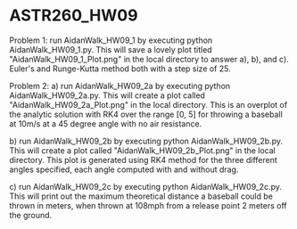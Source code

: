 # ASTR260_HW09

Problem 1: run AidanWalk_HW09_1 by executing python AidanWalk_HW09_1.py. This will save a lovely plot titled "AidanWalk_HW09_1_Plot.png" in the local directory to answer a), b), and c). Euler's and Runge-Kutta method both with a step size of 25. 

Problem 2: a) run AidanWalk_HW09_2a by executing python AidanWalk_HW09_2a.py. This will create a plot called "AidanWalk_HW09_2a_Plot.png" in the local directory. This is an overplot of the analytic solution with RK4 over the range [0, 5] for throwing a baseball at 10m/s at a 45 degree angle with no air resistance. 

  b) run AidanWalk_HW09_2b by executing python AidanWalk_HW09_2b.py. This will create a plot called "AidanWalk_HW09_2b_Plot.png" in the local directory. This plot is generated using RK4 method for the three different angles specified, each angle computed with and without drag. 
  
  c) run AidanWalk_HW09_2c by executing python AidanWalk_HW09_2c.py. This will print out the maximum theoretical distance a baseball could be thrown in meters, when thrown at 108mph from a release point 2 meters off the ground. 
